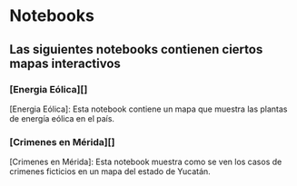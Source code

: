 # Notebooks
## Las siguientes notebooks contienen ciertos mapas interactivos

### [Energia Eólica][]
[Energia Eólica]:
Esta notebook contiene un mapa que muestra las plantas de energía eólica en el  país.

### [Crimenes en Mérida][]
[Crimenes en Mérida]:
Esta notebook muestra como se ven los casos de crimenes ficticios en un mapa del estado de Yucatán.
